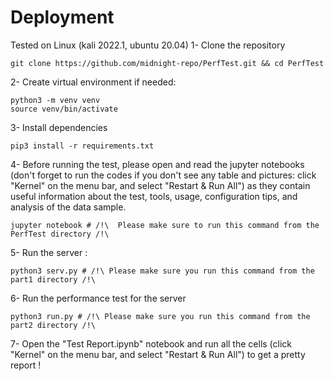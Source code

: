 # Deployment
Tested on Linux (kali 2022.1, ubuntu 20.04)
1- Clone the repository

    git clone https://github.com/midnight-repo/PerfTest.git && cd PerfTest

2- Create virtual environment if needed:

    python3 -m venv venv
    source venv/bin/activate
    
3- Install dependencies

    pip3 install -r requirements.txt 

4- Before running the test, please open and read the jupyter notebooks (don't forget to run the codes if you don't see any table and pictures: click "Kernel" on the menu bar, and select "Restart & Run All") as they contain useful information about the test, tools, usage, configuration tips, and analysis of the data sample.

    jupyter notebook # /!\  Please make sure to run this command from the PerfTest directory /!\ 

5- Run the server :

    python3 serv.py # /!\ Please make sure you run this command from the part1 directory /!\
    
6- Run the performance test for the server

    python3 run.py # /!\ Please make sure you run this command from the part2 directory /!\

7- Open the "Test Report.ipynb" notebook and run all the cells (click "Kernel" on the menu bar, and select "Restart & Run All") to get a pretty report !
